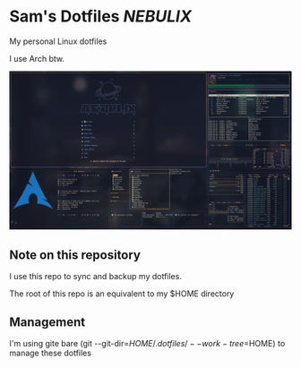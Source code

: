 # Sam's Dotfiles ***NEBULIX***

My personal Linux dotfiles

I use Arch btw.

![Nebulix](wallpapers/capture1.png)

## Note on this repository

I use this repo to sync and backup my dotfiles.

The root of this repo is an equivalent to my $HOME directory

## Management

I'm using gite bare (git --git-dir=$HOME/.dotfiles/ --work-tree=$HOME) to manage these dotfiles
